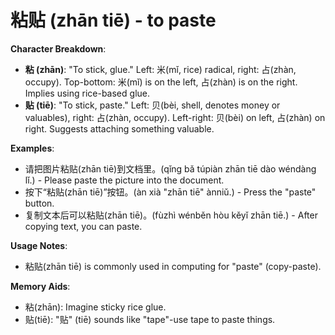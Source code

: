 # **粘贴 (zhān tiē) - to paste**

**Character Breakdown**:  
- **粘 (zhān)**: "To stick, glue." Left: 米(mǐ, rice) radical, right: 占(zhàn, occupy). Top-bottom: 米(mǐ) is on the left, 占(zhàn) is on the right. Implies using rice-based glue.  
- **贴 (tiē)**: "To stick, paste." Left: 贝(bèi, shell, denotes money or valuables), right: 占(zhàn, occupy). Left-right: 贝(bèi) on left, 占(zhàn) on right. Suggests attaching something valuable.

**Examples**:  
- 请把图片粘贴(zhān tiē)到文档里。(qǐng bǎ túpiàn zhān tiē dào wéndàng lǐ.) - Please paste the picture into the document.  
- 按下“粘贴(zhān tiē)”按钮。(àn xià "zhān tiē" ànniǔ.) - Press the "paste" button.  
- 复制文本后可以粘贴(zhān tiē)。(fùzhì wénběn hòu kěyǐ zhān tiē.) - After copying text, you can paste.

**Usage Notes**:  
- 粘贴(zhān tiē) is commonly used in computing for "paste" (copy-paste).

**Memory Aids**:  
- 粘(zhān): Imagine sticky rice glue.  
- 贴(tiē): "贴" (tiē) sounds like "tape"-use tape to paste things.